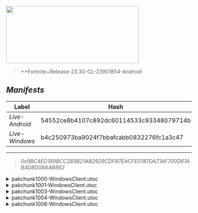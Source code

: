 <div style="pointer-events: none">
  <img style="pointer-events: none" src="https://raw.githubusercontent.com/Tectors/Archive/master/.github/source/dependents/gen.24.30.svg" width="360" height="155">
<div>

 >  
  
  > ++Fortnite+Release-23.30-CL-23901854-Android

## *Manifests*
| Label | Hash | Route |
| - | - | - |
| *Live-Android* | 54552ce8b4107c892dc60114533c93348079714b | [VvYq7hY9Z1mxwErJQk-EEcItdtkToA](https://github.com/Tectors/Archive/blob/master/manifests/VvYq7hY9Z1mxwErJQk-EEcItdtkToA.manifest) |
| *Live-Windows* | b4c250973ba9024f7bbafcabb0832276fc1a3c47 | [h1LrH7m6sal5AkDnKEqBVaHGJmOsHw](https://github.com/Tectors/Archive/blob/master/manifests/h1LrH7m6sal5AkDnKEqBVaHGJmOsHw.manifest) |

---

> *0x9BC4ED189BCC283B21AB2929CDF87EACFE0187DA71AF700D61AB4D8D08AAB862*

<details>
  <summary>pakchunk1000-WindowsClient.utoc</summary>

 > 
    0x23207B44850CCF87DC05E92B16CA51BD1DD022E08F248636BEB0E6B089BA49FE

  <img src="https://raw.githubusercontent.com/Tectors/Archive/master/.github/source/dependents/referred/EID_BlueApparel.svg" width="100"> 
</details>

<details>
  <summary>pakchunk1001-WindowsClient.utoc</summary>

 > 
    0x71C971F43A7E15CA6125F5592D401DA36D672C69FCA50EC6BAD4206382C23ADB

  <img src="https://raw.githubusercontent.com/Tectors/Archive/master/.github/source/dependents/referred/Wrap_Comp24.svg" width="100"> <img src="https://raw.githubusercontent.com/Tectors/Archive/master/.github/source/dependents/referred/Pickaxe_WinterHunterFNCS.svg" width="100"> <img src="https://raw.githubusercontent.com/Tectors/Archive/master/.github/source/dependents/referred/Character_TreasureHunterFashionsFNCS.svg" width="100"> <img src="https://raw.githubusercontent.com/Tectors/Archive/master/.github/source/dependents/referred/Backpack_WinterHunterFNCS.svg" width="100"> <img src="https://raw.githubusercontent.com/Tectors/Archive/master/.github/source/dependents/referred/Backpack_FNCS24.svg" width="100"> 
</details>

<details>
  <summary>pakchunk1003-WindowsClient.utoc</summary>

 > 
    0xFEEBDC75FCADF9DD5FA07C703B7CF3F98D0F52BE49CF3FF2112D05C9A2DE95CE

  <img src="https://raw.githubusercontent.com/Tectors/Archive/master/.github/source/dependents/referred/Spray_PartyTrooper_General.svg" width="100"> <img src="https://raw.githubusercontent.com/Tectors/Archive/master/.github/source/dependents/referred/Spray_Fishsticks_General.svg" width="100"> <img src="https://raw.githubusercontent.com/Tectors/Archive/master/.github/source/dependents/referred/Spray_Desdemona_General.svg" width="100"> <img src="https://raw.githubusercontent.com/Tectors/Archive/master/.github/source/dependents/referred/Spray_CreativeQuest.svg" width="100"> <img src="https://raw.githubusercontent.com/Tectors/Archive/master/.github/source/dependents/referred/Spray_ChaosAgent_General.svg" width="100"> <img src="https://raw.githubusercontent.com/Tectors/Archive/master/.github/source/dependents/referred/SPID_276_Hot.svg" width="100"> <img src="https://raw.githubusercontent.com/Tectors/Archive/master/.github/source/dependents/referred/LoadingScreen_ZuriEvergreen.svg" width="100"> <img src="https://raw.githubusercontent.com/Tectors/Archive/master/.github/source/dependents/referred/Emoji_S24_CreativeQuest.svg" width="100"> 
</details>

<details>
  <summary>pakchunk1004-WindowsClient.utoc</summary>

 > 
    0xD4C5F207B6030190BEA7FD8597EB5E7C4EACDDC09D2ACFB9B570C7120D492DF8

  <img src="https://raw.githubusercontent.com/Tectors/Archive/master/.github/source/dependents/referred/MusicPack_178_S24FNCSDrops.svg" width="100"> 
</details>

<details>
  <summary>pakchunk1006-WindowsClient.utoc</summary>

 > 
    0x8491377E764FC11986F17230F9126F56C0A1F5D3870C3F3654086F31B8BE9EFB

  <img src="https://raw.githubusercontent.com/Tectors/Archive/master/.github/source/dependents/referred/Pickaxe_DualParadoxGold.svg" width="100"> <img src="https://raw.githubusercontent.com/Tectors/Archive/master/.github/source/dependents/referred/Pickaxe_DualParadox.svg" width="100"> <img src="https://raw.githubusercontent.com/Tectors/Archive/master/.github/source/dependents/referred/EID_DualParadox.svg" width="100"> <img src="https://raw.githubusercontent.com/Tectors/Archive/master/.github/source/dependents/referred/Character_DualParadox.svg" width="100"> 
</details>


